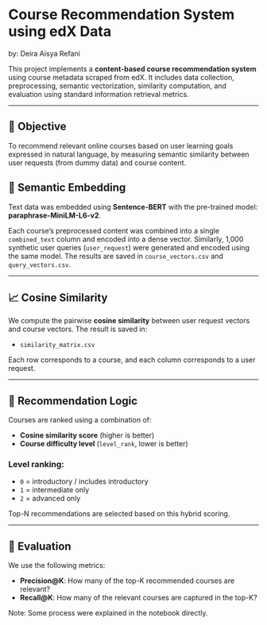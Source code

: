 # Course Recommendation System using edX Data
by: Deira Aisya Refani

This project implements a **content-based course recommendation system** using course metadata scraped from edX. It includes data collection, preprocessing, semantic vectorization, similarity computation, and evaluation using standard information retrieval metrics.

---

## 📌 Objective

To recommend relevant online courses based on user learning goals expressed in natural language, by measuring semantic similarity between user requests (from dummy data) and course content.

## 🤖 Semantic Embedding

Text data was embedded using **Sentence-BERT** with the pre-trained model: **paraphrase-MiniLM-L6-v2**.

Each course’s preprocessed content was combined into a single `combined_text` column and encoded into a dense vector. Similarly, 1,000 synthetic user queries (`user_request`) were generated and encoded using the same model. The results are saved in `course_vectors.csv` and `query_vectors.csv`.

---

## 📈 Cosine Similarity

We compute the pairwise **cosine similarity** between user request vectors and course vectors. The result is saved in:

- `similarity_matrix.csv`

Each row corresponds to a course, and each column corresponds to a user request.

---

## 🧠 Recommendation Logic

Courses are ranked using a combination of:
- **Cosine similarity score** (higher is better)
- **Course difficulty level** (`level_rank`, lower is better)

### Level ranking:
- `0` = introductory / includes introductory
- `1` = intermediate only
- `2` = advanced only

Top-N recommendations are selected based on this hybrid scoring.

---

## 🧪 Evaluation

We use the following metrics:
- **Precision@K**: How many of the top-K recommended courses are relevant?
- **Recall@K**: How many of the relevant courses are captured in the top-K?


Note: Some process were explained in the notebook directly.